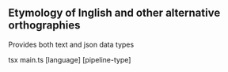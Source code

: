 ## Etymology of Inglish and other alternative orthographies

Provides both text and json data types

tsx main.ts [language] [pipeline-type]